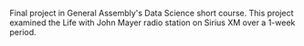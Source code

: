 Final project in General Assembly's Data Science short course. This project examined the Life with John Mayer radio station on Sirius XM over a 1-week period.
